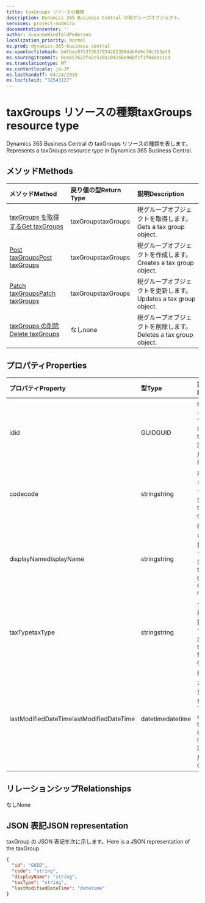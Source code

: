 ```yaml
---
title: taxGroups リソースの種類
description: Dynamics 365 Business Central の税グループオブジェクト。
services: project-madeira
documentationcenter: ''
author: SusanneWindfeldPedersen
localization_priority: Normal
ms.prod: dynamics-365-business-central
ms.openlocfilehash: bdfbec8f5373637924262388dab0e9c74c363af9
ms.sourcegitcommit: 0ce657622f42c510a104156a96bf1f1f040bc1cd
ms.translationtype: MT
ms.contentlocale: ja-JP
ms.lasthandoff: 04/24/2019
ms.locfileid: "32543127"
---
```

# <a name="taxgroups-resource-type"></a><span data-ttu-id="f2609-103">taxGroups リソースの種類</span><span class="sxs-lookup"><span data-stu-id="f2609-103">taxGroups resource type</span></span>
<span data-ttu-id="f2609-104">Dynamics 365 Business Central の taxGroups リソースの種類を表します。</span><span class="sxs-lookup"><span data-stu-id="f2609-104">Represents a taxGroups resource type in Dynamics 365 Business Central.</span></span>

## <a name="methods"></a><span data-ttu-id="f2609-105">メソッド</span><span class="sxs-lookup"><span data-stu-id="f2609-105">Methods</span></span>
| <span data-ttu-id="f2609-106">メソッド</span><span class="sxs-lookup"><span data-stu-id="f2609-106">Method</span></span>       | <span data-ttu-id="f2609-107">戻り値の型</span><span class="sxs-lookup"><span data-stu-id="f2609-107">Return Type</span></span>  |<span data-ttu-id="f2609-108">説明</span><span class="sxs-lookup"><span data-stu-id="f2609-108">Description</span></span>|
|:---------------|:--------|:----------|
|[<span data-ttu-id="f2609-109">taxGroups を取得する</span><span class="sxs-lookup"><span data-stu-id="f2609-109">Get taxGroups</span></span>](../api/dynamics-taxgroups-get.md)|<span data-ttu-id="f2609-110">taxGroups</span><span class="sxs-lookup"><span data-stu-id="f2609-110">taxGroups</span></span>|<span data-ttu-id="f2609-111">税グループオブジェクトを取得します。</span><span class="sxs-lookup"><span data-stu-id="f2609-111">Gets a tax group object.</span></span>|
|[<span data-ttu-id="f2609-112">Post taxGroups</span><span class="sxs-lookup"><span data-stu-id="f2609-112">Post taxGroups</span></span>](../api/dynamics-create-taxgroups.md)|<span data-ttu-id="f2609-113">taxGroups</span><span class="sxs-lookup"><span data-stu-id="f2609-113">taxGroups</span></span>|<span data-ttu-id="f2609-114">税グループオブジェクトを作成します。</span><span class="sxs-lookup"><span data-stu-id="f2609-114">Creates a tax group object.</span></span>|
|[<span data-ttu-id="f2609-115">Patch taxGroups</span><span class="sxs-lookup"><span data-stu-id="f2609-115">Patch taxGroups</span></span>](../api/dynamics-taxgroups-update.md)|<span data-ttu-id="f2609-116">taxGroups</span><span class="sxs-lookup"><span data-stu-id="f2609-116">taxGroups</span></span>|<span data-ttu-id="f2609-117">税グループオブジェクトを更新します。</span><span class="sxs-lookup"><span data-stu-id="f2609-117">Updates a tax group object.</span></span>|
|[<span data-ttu-id="f2609-118">taxGroups の削除</span><span class="sxs-lookup"><span data-stu-id="f2609-118">Delete taxGroups</span></span>](../api/dynamics-taxgroups-delete.md)|<span data-ttu-id="f2609-119">なし</span><span class="sxs-lookup"><span data-stu-id="f2609-119">none</span></span>|<span data-ttu-id="f2609-120">税グループオブジェクトを削除します。</span><span class="sxs-lookup"><span data-stu-id="f2609-120">Deletes a tax group object.</span></span>|

## <a name="properties"></a><span data-ttu-id="f2609-121">プロパティ</span><span class="sxs-lookup"><span data-stu-id="f2609-121">Properties</span></span>
| <span data-ttu-id="f2609-122">プロパティ</span><span class="sxs-lookup"><span data-stu-id="f2609-122">Property</span></span>     | <span data-ttu-id="f2609-123">型</span><span class="sxs-lookup"><span data-stu-id="f2609-123">Type</span></span>   |<span data-ttu-id="f2609-124">説明</span><span class="sxs-lookup"><span data-stu-id="f2609-124">Description</span></span>|
|:---------------|:--------|:----------|
|<span data-ttu-id="f2609-125">id</span><span class="sxs-lookup"><span data-stu-id="f2609-125">id</span></span>|<span data-ttu-id="f2609-126">GUID</span><span class="sxs-lookup"><span data-stu-id="f2609-126">GUID</span></span>|<span data-ttu-id="f2609-127">taxGroup の一意の ID。</span><span class="sxs-lookup"><span data-stu-id="f2609-127">The unique ID of the taxGroup.</span></span> <span data-ttu-id="f2609-128">読み取り専用です。</span><span class="sxs-lookup"><span data-stu-id="f2609-128">Read-Only.</span></span>|
|<span data-ttu-id="f2609-129">code</span><span class="sxs-lookup"><span data-stu-id="f2609-129">code</span></span>|<span data-ttu-id="f2609-130">string</span><span class="sxs-lookup"><span data-stu-id="f2609-130">string</span></span>|<span data-ttu-id="f2609-131">税グループを指定します。</span><span class="sxs-lookup"><span data-stu-id="f2609-131">Specifies the tax group.</span></span>|
|<span data-ttu-id="f2609-132">displayName</span><span class="sxs-lookup"><span data-stu-id="f2609-132">displayName</span></span>|<span data-ttu-id="f2609-133">string</span><span class="sxs-lookup"><span data-stu-id="f2609-133">string</span></span>|<span data-ttu-id="f2609-134">税グループの表示名を指定します。</span><span class="sxs-lookup"><span data-stu-id="f2609-134">Specifies the tax group display name.</span></span>|
|<span data-ttu-id="f2609-135">taxType</span><span class="sxs-lookup"><span data-stu-id="f2609-135">taxType</span></span>|<span data-ttu-id="f2609-136">string</span><span class="sxs-lookup"><span data-stu-id="f2609-136">string</span></span>|<span data-ttu-id="f2609-137">グループの税の種類を指定します。</span><span class="sxs-lookup"><span data-stu-id="f2609-137">Specifies the tax type for the group.</span></span>|
|<span data-ttu-id="f2609-138">lastModifiedDateTime</span><span class="sxs-lookup"><span data-stu-id="f2609-138">lastModifiedDateTime</span></span>|<span data-ttu-id="f2609-139">datetime</span><span class="sxs-lookup"><span data-stu-id="f2609-139">datetime</span></span>|<span data-ttu-id="f2609-140">税グループが最後に変更された日付です。</span><span class="sxs-lookup"><span data-stu-id="f2609-140">The last datetime the tax group was modified.</span></span> <span data-ttu-id="f2609-141">読み取り専用。</span><span class="sxs-lookup"><span data-stu-id="f2609-141">Read-Only.</span></span>|  


## <a name="relationships"></a><span data-ttu-id="f2609-142">リレーションシップ</span><span class="sxs-lookup"><span data-stu-id="f2609-142">Relationships</span></span>
<span data-ttu-id="f2609-143">なし</span><span class="sxs-lookup"><span data-stu-id="f2609-143">None</span></span>

## <a name="json-representation"></a><span data-ttu-id="f2609-144">JSON 表記</span><span class="sxs-lookup"><span data-stu-id="f2609-144">JSON representation</span></span>

<span data-ttu-id="f2609-145">taxGroup の JSON 表記を次に示します。</span><span class="sxs-lookup"><span data-stu-id="f2609-145">Here is a JSON representation of the taxGroup.</span></span>

```json
{
  "id": "GUID",
  "code": "string",
  "displayName": "string",
  "taxType": "string",
  "lastModifiedDateTime": "datetime"
}

```


